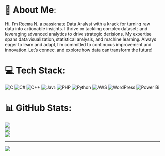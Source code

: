 # 💫 About Me:
Hi, I’m Reema N, a passionate Data Analyst with a knack for turning raw data into actionable insights. I thrive on tackling complex datasets and leveraging advanced analytics to drive strategic decisions. My expertise spans data visualization, statistical analysis, and machine learning. Always eager to learn and adapt, I’m committed to continuous improvement and innovation. Let’s connect and explore how data can transform the future!


# 💻 Tech Stack:
![C](https://img.shields.io/badge/c-%2300599C.svg?style=for-the-badge&logo=c&logoColor=white) ![C#](https://img.shields.io/badge/c%23-%23239120.svg?style=for-the-badge&logo=csharp&logoColor=white) ![C++](https://img.shields.io/badge/c++-%2300599C.svg?style=for-the-badge&logo=c%2B%2B&logoColor=white) ![Java](https://img.shields.io/badge/java-%23ED8B00.svg?style=for-the-badge&logo=openjdk&logoColor=white) ![PHP](https://img.shields.io/badge/php-%23777BB4.svg?style=for-the-badge&logo=php&logoColor=white) ![Python](https://img.shields.io/badge/python-3670A0?style=for-the-badge&logo=python&logoColor=ffdd54) ![AWS](https://img.shields.io/badge/AWS-%23FF9900.svg?style=for-the-badge&logo=amazon-aws&logoColor=white) ![WordPress](https://img.shields.io/badge/WordPress-%23117AC9.svg?style=for-the-badge&logo=WordPress&logoColor=white) ![Power Bi](https://img.shields.io/badge/power_bi-F2C811?style=for-the-badge&logo=powerbi&logoColor=black)
# 📊 GitHub Stats:
![](https://github-readme-stats.vercel.app/api?username=ReemaNIT&theme=dark&hide_border=false&include_all_commits=false&count_private=false)<br/>
![](https://github-readme-streak-stats.herokuapp.com/?user=ReemaNIT&theme=dark&hide_border=false)<br/>
![](https://github-readme-stats.vercel.app/api/top-langs/?username=ReemaNIT&theme=dark&hide_border=false&include_all_commits=false&count_private=false&layout=compact)

---
[![](https://visitcount.itsvg.in/api?id=ReemaNIT&icon=0&color=0)](https://visitcount.itsvg.in)

<!-- Proudly created with GPRM ( https://gprm.itsvg.in ) -->
